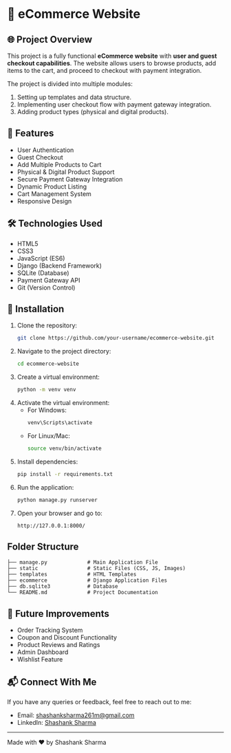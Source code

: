 # 🛒 eCommerce Website

## 🌐 Project Overview
This project is a fully functional **eCommerce website** with **user and guest checkout capabilities**. The website allows users to browse products, add items to the cart, and proceed to checkout with payment integration.

The project is divided into multiple modules:
1. Setting up templates and data structure.
2. Implementing user checkout flow with payment gateway integration.
3. Adding product types (physical and digital products).

## 🔑 Features
- User Authentication
- Guest Checkout
- Add Multiple Products to Cart
- Physical & Digital Product Support
- Secure Payment Gateway Integration
- Dynamic Product Listing
- Cart Management System
- Responsive Design

## 🛠️ Technologies Used
- HTML5
- CSS3
- JavaScript (ES6)
- Django (Backend Framework)
- SQLite (Database)
- Payment Gateway API
- Git (Version Control)

## 📌 Installation
1. Clone the repository:
   ```bash
   git clone https://github.com/your-username/ecommerce-website.git
   ```
2. Navigate to the project directory:
   ```bash
   cd ecommerce-website
   ```
3. Create a virtual environment:
   ```bash
   python -m venv venv
   ```
4. Activate the virtual environment:
   - For Windows:
     ```bash
     venv\Scripts\activate
     ```
   - For Linux/Mac:
     ```bash
     source venv/bin/activate
     ```
5. Install dependencies:
   ```bash
   pip install -r requirements.txt
   ```
6. Run the application:
   ```bash
   python manage.py runserver
   ```
7. Open your browser and go to:
   ```
   http://127.0.0.1:8000/
   ```

## Folder Structure
```
├── manage.py             # Main Application File
├── static                # Static Files (CSS, JS, Images)
├── templates             # HTML Templates
├── ecommerce             # Django Application Files
├── db.sqlite3            # Database
└── README.md             # Project Documentation
```

## 🚀 Future Improvements
- Order Tracking System
- Coupon and Discount Functionality
- Product Reviews and Ratings
- Admin Dashboard
- Wishlist Feature

## 📬 Connect With Me
If you have any queries or feedback, feel free to reach out to me:
- Email: [shashanksharma261m@gmail.com](mailto:shashanksharma261m@gmail.com)
- LinkedIn: [Shashank Sharma](https://www.linkedin.com/in/shashanksharma)

---
Made with ❤️ by Shashank Sharma

